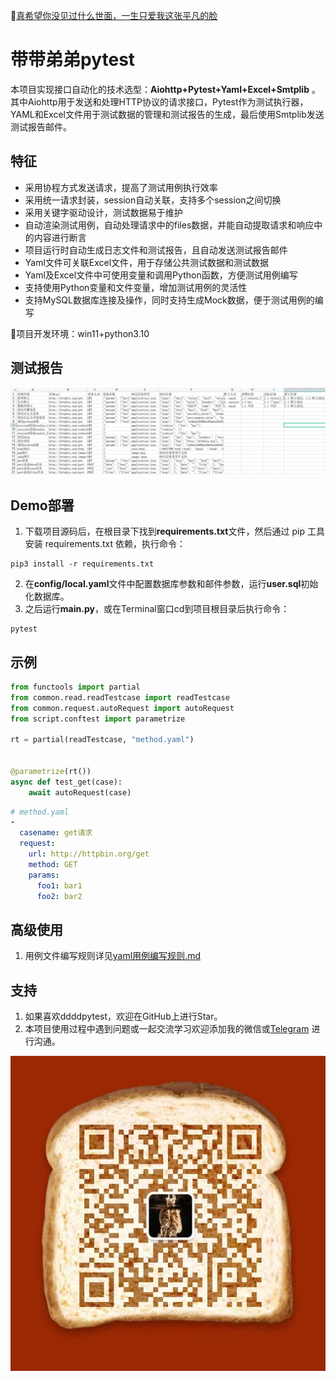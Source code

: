 :link:[真希望你没见过什么世面，一生只爱我这张平凡的脸](https://music.163.com/#/song?id=1963720173)

# 带带弟弟pytest

本项目实现接口自动化的技术选型：**Aiohttp+Pytest+Yaml+Excel+Smtplib** 。
其中Aiohttp用于发送和处理HTTP协议的请求接口，Pytest作为测试执行器，
YAML和Excel文件用于测试数据的管理和测试报告的生成，最后使用Smtplib发送测试报告邮件。

## 特征

- 采用协程方式发送请求，提高了测试用例执行效率
- 采用统一请求封装，session自动关联，支持多个session之间切换
- 采用关键字驱动设计，测试数据易于维护
- 自动渲染测试用例，自动处理请求中的files数据，并能自动提取请求和响应中的内容进行断言
- 项目运行时自动生成日志文件和测试报告，且自动发送测试报告邮件
- Yaml文件可关联Excel文件，用于存储公共测试数据和测试数据
- Yaml及Excel文件中可使用变量和调用Python函数，方便测试用例编写
- 支持使用Python变量和文件变量，增加测试用例的灵活性
- 支持MySQL数据库连接及操作，同时支持生成Mock数据，便于测试用例的编写

:loudspeaker:项目开发环境：win11+python3.10

## 测试报告

![report](system/img/excel_report.png)

## Demo部署

1. 下载项目源码后，在根目录下找到**requirements.txt**文件，然后通过 pip 工具安装 requirements.txt 依赖，执行命令：

```shell
pip3 install -r requirements.txt
```

[comment]: <> (- 下载并配置allure2，下载安装教程如下：https://blog.csdn.net/lixiaomei0623/article/details/120185069)

2. 在**config/local.yaml**文件中配置数据库参数和邮件参数，运行**user.sql**初始化数据库。
3. 之后运行**main.py**，或在Terminal窗口cd到项目根目录后执行命令：

```shell
pytest
```

## 示例

```python
from functools import partial
from common.read.readTestcase import readTestcase
from common.request.autoRequest import autoRequest
from script.conftest import parametrize

rt = partial(readTestcase, "method.yaml")


@parametrize(rt())
async def test_get(case):
    await autoRequest(case)
```

```yaml
# method.yaml
-
  casename: get请求
  request:
    url: http://httpbin.org/get
    method: GET
    params:
      foo1: bar1
      foo2: bar2
```

## 高级使用

[comment]: <> (1. 项目使用可参考[文档]&#40;system/doc/项目使用.md&#41;)
1. 用例文件编写规则详见[yaml用例编写规则.md](system/doc/yaml用例编写规则.md)

## 支持

1. 如果喜欢ddddpytest，欢迎在GitHub上进行Star。
2. 本项目使用过程中遇到问题或一起交流学习欢迎添加我的微信或[Telegram](https://t.me/qingtest) 进行沟通。

![vx](system/img/vx.jpg)